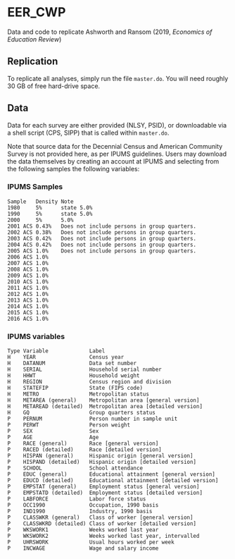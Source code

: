 # EER_CWP
Data and code to replicate Ashworth and Ransom (2019, *Economics of Education Review*)

## Replication
To replicate all analyses, simply run the file `master.do`. You will need roughly 30 GB of free hard-drive space.

## Data
Data for each survey are either provided (NLSY, PSID), or downloadable via a shell script (CPS, SIPP) that is called within `master.do`.

Note that source data for the Decennial Census and American Community Survey is not provided here, as per IPUMS guidelines. Users may download the data themselves by creating an account at IPUMS and selecting from the following samples the following variables:

### IPUMS Samples
```
Sample   Density Note
1980     5%      state 5.0% 
1990     5%      state 5.0% 
2000     5%      5.0% 
2001 ACS 0.43%   Does not include persons in group quarters.
2002 ACS 0.38%   Does not include persons in group quarters.
2003 ACS 0.42%   Does not include persons in group quarters.
2004 ACS 0.42%   Does not include persons in group quarters.
2005 ACS 1.0%    Does not include persons in group quarters.
2006 ACS 1.0% 
2007 ACS 1.0% 
2008 ACS 1.0% 
2009 ACS 1.0% 
2010 ACS 1.0% 
2011 ACS 1.0% 
2012 ACS 1.0% 
2013 ACS 1.0% 
2014 ACS 1.0% 
2015 ACS 1.0% 
2016 ACS 1.0% 
```

### IPUMS variables
```
Type Variable             Label
H    YEAR                 Census year
H    DATANUM              Data set number
H    SERIAL               Household serial number
H    HHWT                 Household weight
H    REGION               Census region and division
H    STATEFIP             State (FIPS code)
H    METRO                Metropolitan status
H    METAREA (general)    Metropolitan area [general version]
H    METAREAD (detailed)  Metropolitan area [detailed version]
H    GQ                   Group quarters status
P    PERNUM               Person number in sample unit
P    PERWT                Person weight
P    SEX                  Sex
P    AGE                  Age
P    RACE (general)       Race [general version]
P    RACED (detailed)     Race [detailed version]
P    HISPAN (general)     Hispanic origin [general version]
P    HISPAND (detailed)   Hispanic origin [detailed version]
P    SCHOOL               School attendance
P    EDUC (general)       Educational attainment [general version]
P    EDUCD (detailed)     Educational attainment [detailed version]
P    EMPSTAT (general)    Employment status [general version]
P    EMPSTATD (detailed)  Employment status [detailed version]
P    LABFORCE             Labor force status
P    OCC1990              Occupation, 1990 basis
P    IND1990              Industry, 1990 basis
P    CLASSWKR (general)   Class of worker [general version]
P    CLASSWKRD (detailed) Class of worker [detailed version]
P    WKSWORK1             Weeks worked last year
P    WKSWORK2             Weeks worked last year, intervalled
P    UHRSWORK             Usual hours worked per week
P    INCWAGE              Wage and salary income
```


